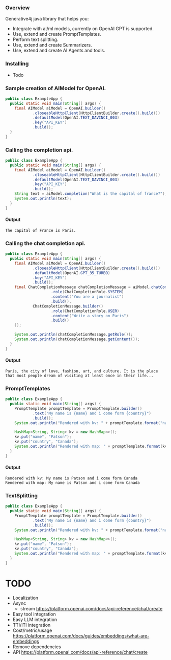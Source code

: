 ### Overview
Generative4j java library that helps you: 
* Integrate with ai/ml models, currently on OpenAI GPT is supported.
* Use, extend and create PromptTemplates.
* Perform text splitting.
* Use, extend and create Summarizers.
* Use, extend and create AI Agents and tools.

### Installing
* Todo

### Sample creation of AIModel for OpenAI.
```java
public class ExampleApp {
  public static void main(String[] args) {
    final AIModel aiModel = OpenAI.builder()
            .closeableHttpClient(HttpClientBuilder.create().build())
            .defaultModel(OpenAI.TEXT_DAVINCI_003)
            .key("API_KEY")
            .build();
  }
}
```

### Calling the completion api.

```java
public class ExampleApp {
  public static void main(String[] args) {
    final AIModel aiModel = OpenAI.builder()
            .closeableHttpClient(HttpClientBuilder.create().build())
            .defaultModel(OpenAI.TEXT_DAVINCI_003)
            .key("API_KEY")
            .build();
    String text = aiModel.completion("What is the capital of france?");
    System.out.println(text);
  }
}
```

#### Output
```text
The capital of France is Paris.
```

### Calling the chat completion api. 

```java
public class ExampleApp {
  public static void main(String[] args) {
    final AIModel aiModel = OpenAI.builder()
            .closeableHttpClient(HttpClientBuilder.create().build())
            .defaultModel(OpenAI.GPT_35_TURBO)
            .key("API_KEY")
            .build();
    final ChatCompletionMessage chatCompletionMessage = aiModel.chatCompletion(Arrays.asList(ChatCompletionMessage.builder()
                    .role(ChatCompletionRole.SYSTEM)
                    .content("You are a journalist")
                    .build(),
            ChatCompletionMessage.builder()
                    .role(ChatCompletionRole.USER)
                    .content("Write a story on Paris")
                    .build()
    ));

    System.out.println(chatCompletionMessage.getRole());
    System.out.println(chatCompletionMessage.getContent());
  }
}
```

#### Output
```text
Paris, the city of love, fashion, art, and culture. It is the place that most people dream of visiting at least once in their life...
```


### PromptTemplates
```java
public class ExampleApp {
  public static void main(String[] args) {
    PromptTemplate promptTemplate = PromptTemplate.builder()
            .text("My name is {name} and i come form {country}")
            .build();
    System.out.println("Rendered with kv: " + promptTemplate.format("name", "Patson", "country", "Canada"));

    HashMap<String, String> kv = new HashMap<>();
    kv.put("name", "Patson");
    kv.put("country", "Canada");
    System.out.println("Rendered with map: " + promptTemplate.format(kv));
  }
}
```
#### Output
```text
Rendered with kv: My name is Patson and i come form Canada
Rendered with map: My name is Patson and i come form Canada
```

### TextSplitting
```java
public class ExampleApp {
  public static void main(String[] args) {
    PromptTemplate promptTemplate = PromptTemplate.builder()
            .text("My name is {name} and i come form {country}")
            .build();
    System.out.println("Rendered with kv: " + promptTemplate.format("name", "Patson", "country", "Canada"));

    HashMap<String, String> kv = new HashMap<>();
    kv.put("name", "Patson");
    kv.put("country", "Canada");
    System.out.println("Rendered with map: " + promptTemplate.format(kv));
  }
}
```

# TODO 
* Localization
* Async
  * stream https://platform.openai.com/docs/api-reference/chat/create
* Easy tool integration
* Easy LLM integration
* TTI/ITI integration
* Cost/metric/usage https://platform.openai.com/docs/guides/embeddings/what-are-embeddings
* Remove dependencies
* API https://platform.openai.com/docs/api-reference/chat/create
